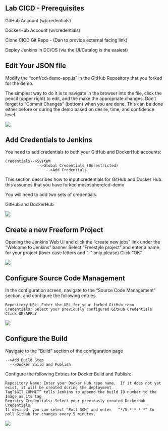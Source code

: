 ## Lab CICD - Prerequisites

GitHub Account (w/credentials)

DockerHub Account (w/credentials)

Clone CICD Git Repo - (Dan to provide external facing link)

Deploy Jenkins in DC/OS (via the UI/Catalog is the easiest)

## Edit Your JSON file

Modify the “conf/cd-demo-app.js” in the GitHub Repository that you forked for the demo.

The simplest way to do it is to navigate in the browser into the file, click the pencil (upper right) to edit, and the make the appropriate changes.  Don’t forget to “Commit Changes” (bottom) when you are done.
This can be done either before or during the demo based on desire, time, and confidence level.


![](https://i.imgur.com/R4iyLmx.png)

## Add Credentials to Jenkins

You need to add credentials to both your GitHub and DockerHub accounts:
```
Credentials-->System     
              -->Global Credentials (Unrestricted)          
                  -->Add Credentials   
```

This section describes how to input credentials for GitHub and Docker Hub.  this assumes that you have forked mesosphere/cd-demo

You will need to add two sets of credentials.

GitHub and DockerHub

![](https://i.imgur.com/ZBBxiVw.png)

## Create a new Freeform Project

Opening the Jenkins Web UI and click the “create new jobs” link under the “Welcome to Jenkins” banner
Select “Freestyle project” and enter a name for your project (lover case letters and “-” only please)
Click “OK”

![](https://i.imgur.com/snQOEAk.png)

## Configure Source Code Management

In the configuration screen, navigate to the “Source Code Management” section, and configure the following entries
```
Repository URL: Enter the URL for your forked GitHub repo
Credentials: Select your previously configured GitHub Credentials
Click OK/APPLY
```
![](https://i.imgur.com/MRtjjH2.png)

## Configure the Build

Navigate to the “Build” section of the configuration page
```
-->Add Build Step
  -->Docker Build and Publish
```
Configure the following Entries for Docker Build and Publish:
```
Repository Name: Enter your Docker Hub repo name.  If it does not yet exist, it will be created during the deployment
Tag“$GIT_COMMIT” tells Jenkins to append the build ID number to the Image as its tag
Registry Credentials: Select your previously created DockerHub Credentials
If desired, you can select “Poll SCM” and enter   “*/5 * * * *” to poll GitHub for changes every 5 minutes.
```
![](https://i.imgur.com/cRrSE4Z.png)

